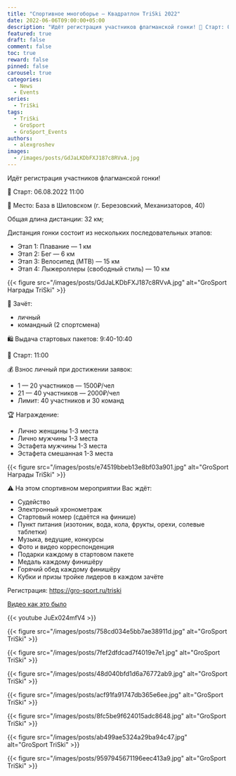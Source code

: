 ```yaml
---
title: "Спортивное многоборье — Квадратлон TriSki 2022"
date: 2022-06-06T09:00:00+05:00
description: "Идёт регистрация участников флагманской гонки! 🏁 Старт: 06.08.2022 11:00 Общая длина дистанции: 32 км; Дистанция гонки состоит из нескольких последовательных этапов: Этап 1: Плавание — 1 км Этап 2: Бег — 6 км Этап 3: Велосипед (MTB) — 15 км Этап 4: Лыжероллеры (свободный стиль) — 10 км"
featured: true
draft: false
comment: false
toc: true
reward: false
pinned: false
carousel: true
categories:
  - News
  - Events
series:
  - TriSki
tags:
  - TriSki
  - GroSport
  - GroSport_Events
authors:
  - alexgroshev
images:
  - /images/posts/GdJaLKDbFXJ187c8RVvA.jpg
---
```

Идёт регистрация участников флагманской гонки!

🏁 Старт: 06.08.2022 11:00<!--more-->

📍 Место: База в Шиловском (г. Березовский, Механизаторов, 40)

Общая длина дистанции: 32 км;

Дистанция гонки состоит из нескольких последовательных этапов:

- Этап 1: Плавание — 1 км
- Этап 2: Бег — 6 км
- Этап 3: Велосипед (MTB) — 15 км
- Этап 4: Лыжероллеры (свободный стиль) — 10 км

{{< figure src="/images/posts/GdJaLKDbFXJ187c8RVvA.jpg" alt="GroSport Награды TriSki" >}}

👫 Зачёт:

- личный
- командный (2 спортсмена)

🛍 Выдача стартовых пакетов: 9:40-10:40

🏁 Старт: 11:00

💰 Взнос личный при достижении заявок:

- 1 — 20 участников — 1500₽/чел
- 21 — 40 участников — 2000₽/чел
- Лимит: 40 участников и 30 команд

🏆 Награждение:

- Лично женщины 1-3 места
- Лично мужчины 1-3 места
- Эстафета мужчины 1-3 места
- Эстафета смешанная 1-3 места

{{< figure src="/images/posts/e74519bbeb13e8bf03a901.jpg" alt="GroSport Награды TriSki" >}}

⚠ На этом спортивном мероприятии Вас ждёт:

- Судейство
- Электронный хронометраж
- Стартовый номер (сдаётся на финише)
- Пункт питания (изотоник, вода, кола, фрукты, орехи, солевые таблетки)
- Музыка, ведущие, конкурсы
- Фото и видео корреспонденция
- Подарки каждому в стартовом пакете
- Медаль каждому финишёру
- Горячий обед каждому финишёру
- Кубки и призы тройке лидеров в каждом зачёте

Регистрация: https://gro-sport.ru/triski

[Видео как это было](https://vk.com/video_ext.php?oid=-102571335&id=456239029&hash=2aa4ce08f98d1315&hd=2&autoplay=1)

{{< youtube JuEx024mfV4 >}}

{{< figure src="/images/posts/758cd034e5bb7ae38911d.jpg" alt="GroSport TriSki" >}}

{{< figure src="/images/posts/7fef2dfdcad7f4019e7e1.jpg" alt="GroSport TriSki" >}}

{{< figure src="/images/posts/48d040bfd1d6a76772ab9.jpg" alt="GroSport TriSki" >}}

{{< figure src="/images/posts/acf91fa91747db365e6ee.jpg" alt="GroSport TriSki" >}}

{{< figure src="/images/posts/8fc5be9f624015adc8648.jpg" alt="GroSport TriSki" >}}

{{< figure src="/images/posts/ab499ae5324a29ba94c47.jpg" alt="GroSport TriSki" >}}

{{< figure src="/images/posts/9597945671196eec413a9.jpg" alt="GroSport TriSki" >}}

